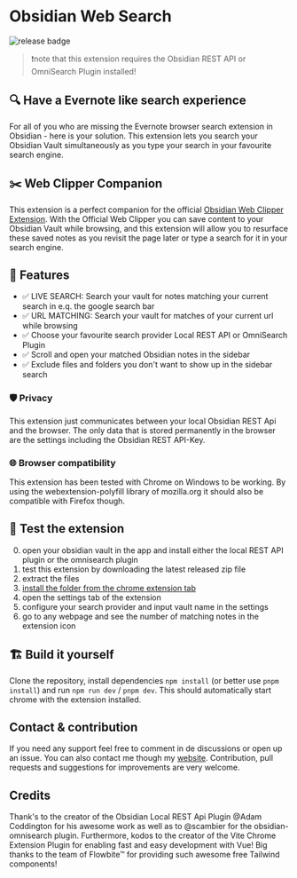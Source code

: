 # Obsidian Web Search

![release badge](https://github.com/jk-oster/obsidian-search-for-web/actions/workflows/release.yaml/badge.svg)

>❗note that this extension requires the Obsidian REST API or OmniSearch Plugin installed!

## 🔍 Have a Evernote like search experience

For all of you who are missing the Evernote browser search extension in Obsidian - here is your solution. This extension lets you search your Obsidian Vault simultaneously as you type your search in your favourite search engine.

## ✂️ Web Clipper Companion

This extension is a perfect companion for the official [Obsidian Web Clipper Extension](https://obsidian.md/clipper). With the Official Web Clipper you can save content to your Obsidian Vault while browsing, and this extension will allow you to resurface these saved notes as you revisit the page later or type a search for it in your search engine.

## 🚀 Features

- ✅ LIVE SEARCH: Search your vault for notes matching your current search in e.q. the google search bar
- ✅ URL MATCHING: Search your vault for matches of your current url while browsing
- ✅ Choose your favourite search provider Local REST API or OmniSearch Plugin
- ✅ Scroll and open your matched Obsidian notes in the sidebar
- ✅ Exclude files and folders you don't want to show up in the sidebar search

### 🛡️ Privacy

This extension just communicates between your local Obsidian REST Api and the browser.
The only data that is stored permanently in the browser are the settings including the Obsidian REST API-Key.

### 🌐 Browser compatibility

This extension has been tested with Chrome on Windows to be working.
By using the webextension-polyfill library of mozilla.org it should also be compatible with Firefox though.

## 🚧 Test the extension

0. open your obsidian vault in the app and install either the local REST API plugin or the omnisearch plugin
1. test this extension by downloading the latest released zip file
2. extract the files
3. [install the folder from the chrome extension tab](https://bashvlas.com/blog/install-chrome-extension-in-developer-mode/)
4. open the settings tab of the extension
5. configure your search provider and input vault name in the settings
6. go to any webpage and see the number of matching notes in the extension icon

## 🏗️ Build it yourself

Clone the repository, install dependencies `npm install` (or better use `pnpm install`) and run `npm run dev` / `pnpm dev`.
This should automatically start chrome with the extension installed.

## Contact & contribution

If you need any support feel free to comment in de discussions or open up an issue.
You can also contact me though my [website](https://jakobosterberger.com/contact).
Contribution, pull requests and suggestions for improvements are very welcome.

## Credits

Thank's to the creator of the Obsidian Local REST Api Plugin @Adam Coddington for his awesome work as well as to @scambier for the obsidian-omnisearch plugin.
Furthermore, kodos to the creator of the Vite Chrome Extension Plugin for enabling fast and easy development with Vue!
Big thanks to the team of Flowbite™ for providing such awesome free Tailwind components!
